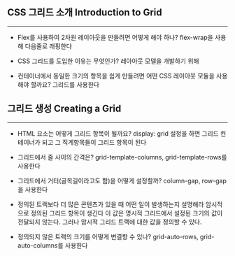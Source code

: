 ## CSS 그리드 소개 Introduction to Grid
---
- Flex를 사용하여 2차원 레이아웃을 만들려면 어떻게 해야 하나?
	flex-wrap을 사용해 다음줄로 래핑한다

- CSS 그리드를 도입한 이유는 무엇인가?
	레아아웃 모델을 개발하기 위해

- 컨테이너에서 동일한 크기의 항목을 쉽게 만들려면 어떤 CSS 레이아웃 모듈을 사용해야 할까요?
	그리드를 사용한다

## 그리드 생성 Creating a Grid
---
- HTML 요소는 어떻게 그리드 항목이 될까요?
	display: grid 설정을 하면 그리드 컨테이너가 되고 그 직계항목들이 그리드 항목이 된다
- 그리드에서 줄 사이의 간격은?
	grid-template-columns, grid-template-rows를 사용한다
- 그리드에서 거터(골목길이라고도 함)을 어떻게 설정할까?
	column-gap, row-gap을 사용한다
- 정의된 트랙보다 더 많은 콘텐츠가 있을 때 어떤 일이 발생하는지 설명해라
	암시적으로 정의된 그리드 항목이 생긴다 이 값은 명시적 그리드에서 설정된 크기의 값이 전달되지 않는다. 그러나 암시적 그리드 트랙에 대한 값을 정의할 수 있다.
	
- 정의되지 않은 트랙의 크기를 어떻게 변결항 수 있나?
	grid-auto-rows, grid-auto-columns를 사용한다